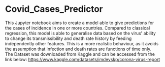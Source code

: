# Covid_Cases_Predictor
This Jupyter notebook aims to create a model able to give predictions for the cases of incidence in one or more countries. Compared to classical regression, this model is able to generalise data based on the virus' ability to change its transmissibility and death rate history by feeding independently other features. This is a more realistic behaviour, as it avoids the assumption that infection and death rates are functions of time only. The Dataset was downloaded from Kaggle and can be accessed from the link below:
https://www.kaggle.com/datasets/imdevskp/corona-virus-report
